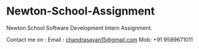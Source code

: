 # Newton-School-Assignment
Newton School Software Development Intern Assignment.

Contact me on :
Email : chandrasayan15@gmail.com
Mob: +91 9589671011

